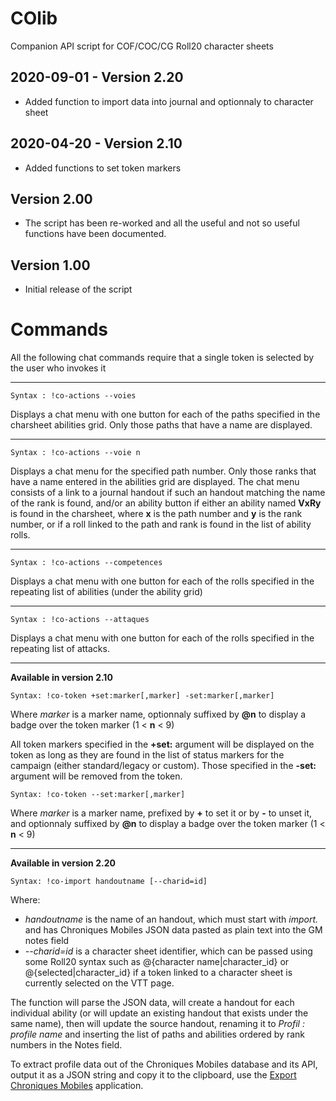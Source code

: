 # COlib

Companion API script for COF/COC/CG Roll20 character sheets

## 2020-09-01 - Version 2.20

- Added function to import data into journal and optionnaly to character sheet

## 2020-04-20 - Version 2.10

- Added functions to set token markers


## Version 2.00

- The script has been re-worked and all the useful and not so useful functions have been documented.

## Version 1.00
- Initial release of the script

# Commands

All the following chat commands require that a single token is selected by the user who invokes it

---
```
Syntax : !co-actions --voies
```
Displays a chat menu with one button for each of the paths specified in the charsheet abilities grid. Only those paths that have a name are displayed.

---
```
Syntax : !co-actions --voie n
```
Displays a chat menu for the specified path number. Only those ranks that have a name entered in the abilities grid are displayed. The chat menu consists of a link to a journal handout if such an handout matching the name of the rank is found, and/or an ability button if either an ability named **VxRy** is found in the charsheet, where **x** is the path number and **y** is the rank number, or if a roll linked to the path and rank is found in the list of ability rolls.

---
```
Syntax : !co-actions --competences
```
Displays a chat menu with one button for each of the rolls specified in the repeating list of abilities (under the ability grid)

---
```
Syntax : !co-actions --attaques
```
Displays a chat menu with one button for each of the rolls specified in the repeating list of attacks.

---
**Available in version 2.10**
```
Syntax: !co-token +set:marker[,marker] -set:marker[,marker]
```

Where _marker_ is a marker name, optionnaly suffixed by **@n** to display a badge over the token marker (1 < **n** < 9)

All token markers specified in the **+set:** argument will be displayed on the token as long as they are found in the list of status markers for the campaign (either standard/legacy or custom). Those specified in the **-set:** argument will be removed from the token.

```
Syntax: !co-token --set:marker[,marker]
```

Where _marker_ is a marker name, prefixed by **+** to set it or by **-** to unset it, and optionnaly suffixed by **@n** to display a badge over the token marker (1 < **n** < 9)

---
**Available in version 2.20**

```
Syntax: !co-import handoutname [--charid=id]
```

Where:

- _handoutname_ is the name of an handout, which must start with _import._ and has Chroniques Mobiles JSON data pasted as plain text into the GM notes field
- _--charid=id_ is a character sheet identifier, which can be passed using some Roll20 syntax such as @{character name|character_id} or @{selected|character_id} if a token linked to a character sheet is currently selected on the VTT page.

The function will parse the JSON data, will create a handout for each individual ability (or will update an existing handout that exists under the same name), then will update the source handout, renaming it to _Profil : profile name_ and inserting the list of paths and abilities ordered by rank numbers in the Notes field.

To extract profile data out of the Chroniques Mobiles database and its API, output it as a JSON string and copy it to the clipboard, use the [Export Chroniques Mobiles](http://comob-data.rpgapps.net) application.


<!--stackedit_data:
eyJoaXN0b3J5IjpbLTQ0NDEyNzUzMV19
-->